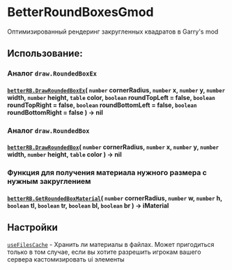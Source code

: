 # BetterRoundBoxesGmod
 Оптимизированный рендеринг закругленных квадратов в Garry's mod

## Использование:

### Аналог `draw.RoundedBoxEx`
#### [`betterRB.DrawRoundedBoxEx`](https://github.com/maksimslv1/BetterRoundBoxesGmod/blob/master/betterroundbox.lua#L55-L59)( `number` cornerRadius, `number` x, `number` y, `number` width, `number` height, `table` color, `boolean` roundTopLeft = false, `boolean` roundTopRight = false, `boolean` roundBottomLeft = false, `boolean` roundBottomRight = false ) -> nil


### Аналог `draw.RoundedBox`
#### [`betterRB.DrawRoundedBox`](https://github.com/maksimslv1/BetterRoundBoxesGmod/blob/master/betterroundbox.lua#L60-L64)( `number` cornerRadius, `number` x, `number` y, `number` width, `number` height, `table` color ) -> nil

### Функция для получения материала нужного размера с нужным закруглением
#### [`betterRB.GetRoundedBoxMaterial`](https://github.com/maksimslv1/BetterRoundBoxesGmod/blob/master/betterroundbox.lua#L17-L53)( `number` cornerRadius, `number` w, `number` h, `boolean` tl, `boolean` tr, `boolean` bl, `boolean` br ) -> iMaterial

## Настройки

[`useFilesCache`](https://github.com/maksimslv1/BetterRoundBoxesGmod/blob/master/betterroundbox.lua#L3) - Хранить ли материалы в файлах. Может пригодиться только в том случае, если вы хотите разрешить игрокам вашего сервера кастомизировать ui элементы
